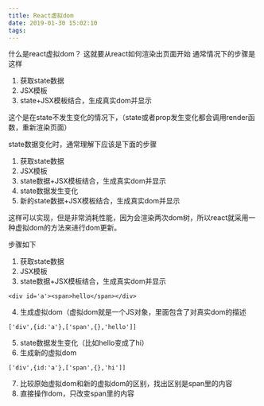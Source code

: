 ```yaml
---
title: React虚拟dom
date: 2019-01-30 15:02:10
tags:
---
```

什么是react虚拟dom？
这就要从react如何渲染出页面开始
通常情况下的步骤是这样
1. 获取state数据
2. JSX模板
3. state+JSX模板结合，生成真实dom并显示

这个是在state不发生变化的情况下，（state或者prop发生变化都会调用render函数，重新渲染页面）

state数据变化时，通常理解下应该是下面的步骤
1. 获取state数据
2. JSX模板
3. state数据+JSX模板结合，生成真实dom并显示
4. state数据发生变化
5. 新的state数据+JSX模板结合，生成真实dom并显示

这样可以实现，但是非常消耗性能，因为会渲染两次dom树，所以react就采用一种虚拟dom的方法来进行dom更新。

步骤如下

1. 获取state数据
2. JSX模板
3. state数据+JSX模板结合，生成真实dom并显示
```
<div id='a'><span>hello</span></div>
```
4. 生成虚拟dom（虚拟dom就是一个JS对象，里面包含了对真实dom的描述

```
['div',{id:'a'},['span',{},'hello']]
```
5. state数据发生变化（比如hello变成了hi）
6. 生成新的虚拟dom
```
['div',{id:'a'},['span',{},'hi']]
```
7. 比较原始虚拟dom和新的虚拟dom的区别，找出区别是span里的内容
8. 直接操作dom，只改变span里的内容